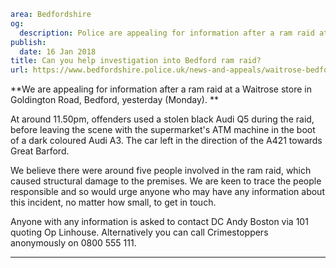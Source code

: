 ```yaml
area: Bedfordshire
og:
  description: Police are appealing for information after a ram raid at a Waitrose store in Goldington Road, Bedford, yesterday (Monday).
publish:
  date: 16 Jan 2018
title: Can you help investigation into Bedford ram raid?
url: https://www.bedfordshire.police.uk/news-and-appeals/waitrose-bedford-ram-raid
```

**We are appealing for information after a ram raid at a Waitrose store in Goldington Road, Bedford, yesterday (Monday). **

At around 11.50pm, offenders used a stolen black Audi Q5 during the raid, before leaving the scene with the supermarket's ATM machine in the boot of a dark coloured Audi A3. The car left in the direction of the A421 towards Great Barford.

We believe there were around five people involved in the ram raid, which caused structural damage to the premises. We are keen to trace the people responsible and so would urge anyone who may have any information about this incident, no matter how small, to get in touch.

Anyone with any information is asked to contact DC Andy Boston via 101 quoting Op Linhouse. Alternatively you can call Crimestoppers anonymously on 0800 555 111.

** **
